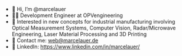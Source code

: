- 👋 Hi, I’m @marcelauer
- 👨‍💻 Development Engineer at OPVengineering
- 👀 Interested in new concepts for industrial manufacturing involving Optical Measurement Systems, Computer Vision, Radar/Microwave Engineering, Laser Material Processing and 3D Printing
- 📧 Contact me: [web@marcelauer.de](mailto:web@marcelauer.de)
- 🔗 LinkedIn: https://www.linkedin.com/in/marcelauer/

<!---
marcelauer/marcelauer is a ✨ special ✨ repository because its `README.md` (this file) appears on your GitHub profile.
You can click the Preview link to take a look at your changes.
--->

